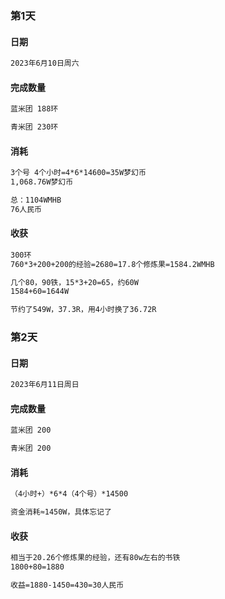 ### 第1天

#### 日期

```txt
2023年6月10日周六
```

#### 完成数量

```txt
蓝米团 188环

青米团 230环
```

#### 消耗

```txt
3个号 4个小时=4*6*14600=35W梦幻币
1,068.76W梦幻币

总：1104WMHB
76人民币
```

#### 收获

```txt
300环
760*3+200+200的经验=2680=17.8个修炼果=1584.2WMHB

几个80，90铁，15*3+20=65，约60W
1584+60=1644W

节约了549W，37.3R，用4小时换了36.72R
```

### 第2天

#### 日期

```txt
2023年6月11日周日
```

#### 完成数量

```txt
蓝米团 200

青米团 200
```

#### 消耗

```txt
（4小时+）*6*4（4个号）*14500

资金消耗≈1450W，具体忘记了
```

#### 收获

```txt
相当于20.26个修炼果的经验，还有80w左右的书铁
1800+80=1880

收益=1880-1450=430=30人民币
```

